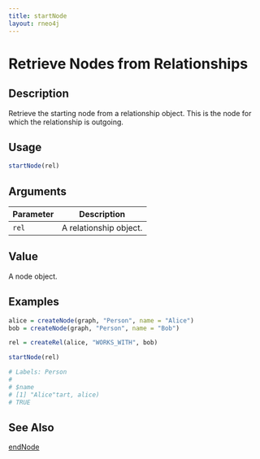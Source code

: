 ```yaml
---
title: startNode
layout: rneo4j
---
```


# Retrieve Nodes from Relationships

## Description

Retrieve the starting node from a relationship object. This is the node for which the relationship is outgoing.

## Usage

```r
startNode(rel)
```

## Arguments

| Parameter | Description     |
| --------- | --------------- |
| `rel`     | A relationship object. |

## Value

A node object.

## Examples

```r
alice = createNode(graph, "Person", name = "Alice")
bob = createNode(graph, "Person", name = "Bob")

rel = createRel(alice, "WORKS_WITH", bob)

startNode(rel)

# Labels: Person
#
# $name
# [1] "Alice"tart, alice)
# TRUE
```

## See Also

[endNode](end-node.html)